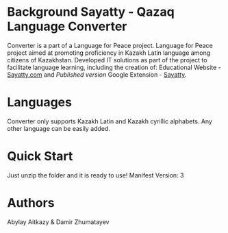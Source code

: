 # Background Sayatty - Qazaq Language Converter
Converter is a part of a Language for Peace project. Language for Peace project aimed at promoting proficiency in Kazakh
Latin language among citizens of Kazakhstan. Developed IT solutions as part of the project to facilitate language learning,
including the creation of: 
Educational Website - [Sayatty.com](https://sayatty.com) and *Published version* Google Extension - [Sayatty](https://chrome.google.com/webstore/detail/sayatty/lmenpkbmfbemejmkjjfpfgfjpeifjejk).
# Languages 
Converter only supports Kazakh Latin and Kazakh cyrillic alphabets.
Any other language can be easily added. 
# Quick Start
Just unzip the folder and it is ready to use! 
Manifest Version: 3
# Authors
Abylay Aitkazy & Damir Zhumatayev


